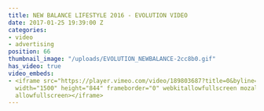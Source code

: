 ```yaml
---
title: NEW BALANCE LIFESTYLE 2016 - EVOLUTION VIDEO
date: 2017-01-25 19:39:00 Z
categories:
- video
- advertising
position: 66
thumbnail_image: "/uploads/EVOLUTION_NEWBALANCE-2cc8b0.gif"
has_video: true
video_embeds:
- <iframe src="https://player.vimeo.com/video/189803687?title=0&byline=0&portrait=0"
  width="1500" height="844" frameborder="0" webkitallowfullscreen mozallowfullscreen
  allowfullscreen></iframe>
---
```


